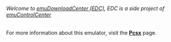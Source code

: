 ###### Welcome to [emuDownloadCenter (EDC)](https://github.com/PhoenixInteractiveNL/emuDownloadCenter/wiki/), EDC is a side project of [emuControlCenter](https://github.com/PhoenixInteractiveNL/emuControlCenter/wiki/)

For more information about this emulator, visit the [**Pcsx**](https://github.com/PhoenixInteractiveNL/emuDownloadCenter/wiki/Emulator-pcsx#menu) page.
